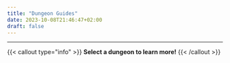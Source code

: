 ```yaml
---
title: "Dungeon Guides"
date: 2023-10-08T21:46:47+02:00
draft: false
---
```


<hr>

{{< callout type="info" >}}
**Select a dungeon to learn more!**
{{< /callout >}}
<br>
